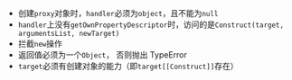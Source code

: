 - 创建`proxy`对象时，`handler`必须为`object`，且不能为`null`
- `handler`上没有`getOwnPropertyDescriptor`时，访问的是`Construct(target, argumentsList, newTarget)`
- 拦截`new`操作
- 返回值必须为一个`Object`， 否则抛出 TypeError
- `target`必须有创建对象的能力（即`target[[Construct]]`存在）
